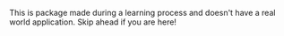 This is package made during a learning process and doesn't have a real world application.
Skip ahead if you are here!